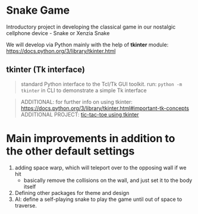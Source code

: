 # Snake Game

Introductory project in developing the classical game in our nostalgic cellphone device - Snake or Xenzia Snake

We will develop via Python mainly with the help of __tkinter__ module: https://docs.python.org/3/library/tkinter.html
## tkinter (Tk interface)
> standard Python interface to the Tcl/Tk GUI toolkit.
run: `python -m tkinter` in CLI to demonstrate a simple Tk interface

> ADDITIONAL: for further info on using tkinter: https://docs.python.org/3/library/tkinter.html#important-tk-concepts
> ADDITIONAL PROJECT: [tic-tac-toe using tkinter](https://realpython.com/tic-tac-toe-python/) 

# Main improvements in addition to the other default settings
1. adding space warp, which will teleport over to the opposing wall if we hit
    + basically remove the collisions on the wall, and just set it to the body itself
2. Defining other packages for theme and design
3. AI: define a self-playing snake to play the game until out of space to traverse.